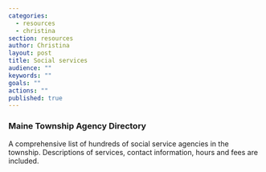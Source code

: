 ```yaml
---
categories: 
  - resources
  - christina
section: resources
author: Christina
layout: post
title: Social services
audience: ""
keywords: ""
goals: ""
actions: ""
published: true
---
```





### Maine Township Agency Directory

A comprehensive list of hundreds of social service agencies in the township. Descriptions of services, contact information, hours and fees are included. 